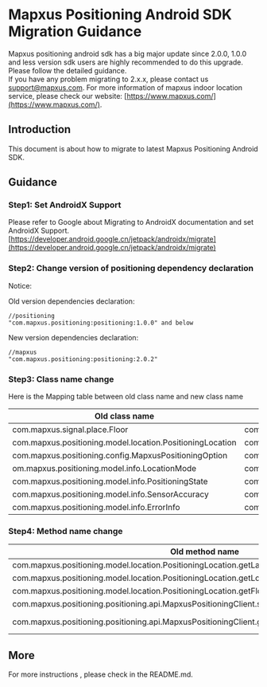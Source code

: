 # Mapxus Positioning Android SDK Migration Guidance

Mapxus positioning android sdk has a big major update since 2.0.0, 1.0.0 and less version sdk users are highly recommended to do this upgrade. Please follow the detailed guidance.  
If you have any problem migrating to 2.x.x, please contact us <support@mapxus.com>. For more information of mapxus indoor location service, please check our website: [https://www.mapxus.com/](https://www.mapxus.com/).

## Introduction

This document is about how to migrate to latest Mapxus Positioning Android SDK.

## Guidance

### Step1: Set AndroidX Support

Please refer to Google about Migrating to AndroidX documentation and set AndroidX Support. [https://developer.android.google.cn/jetpack/androidx/migrate](https://developer.android.google.cn/jetpack/androidx/migrate)

### Step2: Change version of positioning dependency declaration

Notice:


Old version dependencies declaration:
```
//positioning
"com.mapxus.positioning:positioning:1.0.0" and below

```

New version dependencies declaration:
```
//mapxus
"com.mapxus.positioning:positioning:2.0.2"

```

### Step3: Class name change

Here is the Mapping table between old class name and new class name

Old class name  |  New class name
----- | ------
com.mapxus.signal.place.Floor | com.mapxus.positioning.positioning.api.MapxusFloor
com.mapxus.positioning.model.location.PositioningLocation | com.mapxus.positioning.positioning.api.MapxusLocation
com.mapxus.positioning.config.MapxusPositioningOption | com.mapxus.positioning.positioning.api.MapxusPositioningOption
om.mapxus.positioning.model.info.LocationMode | com.mapxus.positioning.positioning.api.PositioningMode
com.mapxus.positioning.model.info.PositioningState | com.mapxus.positioning.positioning.api.PositioningState
com.mapxus.positioning.model.info.SensorAccuracy | com.mapxus.positioning.positioning.api.SensorAccuracy
com.mapxus.positioning.model.info.ErrorInfo | com.mapxus.positioning.positioning.api.ErrorInfo

### Step4: Method name change
Old method name  |  New method name
----- | ------
com.mapxus.positioning.model.location.PositioningLocation.getLat() | com.mapxus.positioning.positioning.api.MapxusLocation.getLatitude()
com.mapxus.positioning.model.location.PositioningLocation.getLon() | com.mapxus.positioning.positioning.api.MapxusLocation.getLongitude()
com.mapxus.positioning.model.location.PositioningLocation.getFloor() | com.mapxus.positioning.positioning.api.MapxusLocation.getMapxusFloor()
com.mapxus.positioning.positioning.api.MapxusPositioningClient.setPositioningListener() | com.mapxus.positioning.positioning.api.MapxusPositioningClient.addPositioningListener()
com.mapxus.positioning.positioning.api.MapxusPositioningClient.getInstance(getApplicationContext()) | com.mapxus.positioning.positioning.api.MapxusPositioningClient.getInstance(? extends androidx.lifecycle.LifecycleOwner, getApplicationContext())



## More

For more instructions , please check in the README.md.